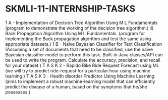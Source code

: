 # SKMLI-11-INTERNSHIP-TASKS
1 A - Implementation of Decision Tree Algorithm Using M L Fundamentals
(program to demonstrate the working of the decision tree algorithm.)
ii) Back Propagation Algorithm Using M L Fundamentals.
(program for implementing the Back propagation algorithm and test the
same using appropriate datasets.)
1 B - Naïve Bayesian Classifier for Text Classification
(Assuming a set of documents that need to be classified, use the
naïve Bayesian classifier model to perform this task. Built-in Java classes/API
can be used to write the program. Calculate the accuracy, precision, and recall
for your dataset.)
T A S K 2 - Rapido Bike Ride Request Forecast using ML
(we will try to predict ride-request for a particular hour using machine
learning.)
T A S K 3 - Health disorder Predictor Using Machine Learning
(aims to implement a robust machine-learning model that can efficiently
predict the disease of a human, based on the symptoms that he/she possesses.)

